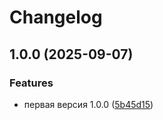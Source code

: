 # Changelog

## 1.0.0 (2025-09-07)


### Features

* первая версия 1.0.0 ([5b45d15](https://github.com/integratop/retailcrm-bot-api-schema/commit/5b45d156f6662b7fd536b8595d5655ee5fe1e677))
